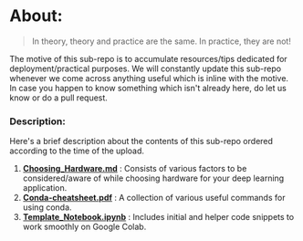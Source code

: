 # About:

> In theory, theory and practice are the same. In practice, they are not!

The motive of this sub-repo is to accumulate resources/tips dedicated for deployment/practical purposes. We will constantly update this sub-repo whenever we come across anything useful which is inline with the motive. In case you happen to know something which isn't already here, do let us know or do a pull request.

### Description:
Here's a brief description about the contents of this sub-repo ordered according to the time of the upload.

1. [**Choosing_Hardware.md**](https://github.com/AI6-Bangalore-Chapter/2018-cycle-2/blob/master/Resources/Deployment/Choosing_Hardware.md) : Consists of various factors to be considered/aware of while choosing hardware for your deep learning application. 
2. [**Conda-cheatsheet.pdf**](https://github.com/AI6-Bangalore-Chapter/2018-cycle-2/blob/master/Resources/Deployment/Conda-cheatsheet.pdf) : A collection of various useful commands for using conda.
3. [**Template_Notebook.ipynb**](https://github.com/AI6-Bangalore-Chapter/2018-cycle-2/blob/master/Resources/Deployment/Template_Notebook.ipynb) : Includes initial and helper code snippets to work smoothly on Google Colab. 
